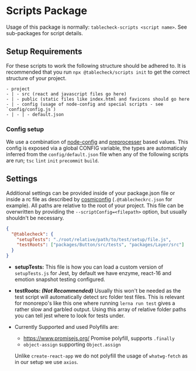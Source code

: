 # Scripts Package

Usage of this package is normally: `tablecheck-scripts <script name>`. See sub-packages for script details.

## Setup Requirements

For these scripts to work the following structure should be adhered to. It is recommended that you run `npx @tablecheck/scripts init` to get the correct structure of your project.

```markup
- project
- | - src (react and javascript files go here)
- | - public (static files like index.html and favicons should go here
- | - config (usage of node-config and special scripts - see `config/config.js`)
- | - | - default.json
```

### Config setup

We use a combination of [node-config](https://github.com/lorenwest/node-config) and [preprocesser](https://www.npmjs.com/package/preprocess) based values.
This config is exposed via a global CONFIG variable, the types are automaticaly inferred from the `config/default.json` file when any of the following scripts are run; `tsc` `lint` `init` `precommit` `build`.

## Settings

Additional settings can be provided inside of your package.json file or inside a rc file as described by [cosmiconfig](https://github.com/davidtheclark/cosmiconfig) (`.@tablecheckrc.json` for example). All paths are relative to the root of your project.
This file can be overwritten by providing the `--scriptConfig=<filepath>` option, but usually shouldn't be necessary.

```json static
{
  "@tablecheck": {
    "setupTests": "./root/relative/path/to/test/setup/file.js",
    "testRoots": ["packages/Button/src/tests", "packages/Layer/src"]
  }
}
```

- **setupTests:** This file is how you can load a custom version of `setupTests.js` for Jest, by default we have enzyme, react-16 and emotion snapshot testing configured.

- **testRoots: _(Not Recommended)_** Usually this won't be needed as the test script will automatically detect src folder test files. This is relevant for monorepo's like this one where running `lerna run test` gives a rather slow and garbled output. Using this array of relative folder paths you can tell jest where to look for tests under.

- Currently Supported and used Polyfills are:

  - https://www.promisejs.org/ Promise polyfill, supports `.finally`
  - `object-assign` supporting `Object.assign`

  Unlike `create-react-app` we do not polyfill the usage of `whatwg-fetch` as in our setup we use `axios`.
